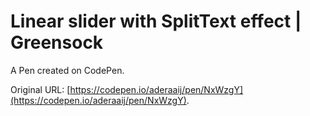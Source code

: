 # Linear slider with SplitText effect | Greensock

A Pen created on CodePen.

Original URL: [https://codepen.io/aderaaij/pen/NxWzgY](https://codepen.io/aderaaij/pen/NxWzgY).

